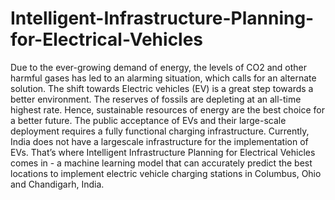 # Intelligent-Infrastructure-Planning-for-Electrical-Vehicles

Due to the ever-growing demand of energy, the levels of CO2 and other harmful gases has
led to an alarming situation, which calls for an alternate solution. The shift towards Electric
vehicles (EV) is a great step towards a better environment. The reserves of fossils are
depleting at an all-time highest rate. Hence, sustainable resources of energy are the best
choice for a better future. The public acceptance of EVs and their large-scale deployment
requires a fully functional charging infrastructure. Currently, India does not have a largescale
infrastructure for the implementation of EVs.
That’s where Intelligent Infrastructure Planning for Electrical Vehicles comes in - a
machine learning model that can accurately predict the best locations to implement electric
vehicle charging stations in Columbus, Ohio and Chandigarh, India.
